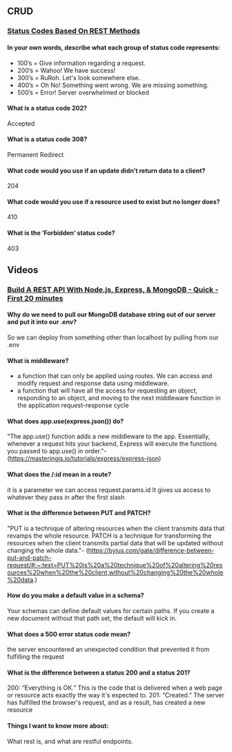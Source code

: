 ## CRUD

### [Status Codes Based On REST Methods](https://www.moesif.com/blog/technical/api-design/Which-HTTP-Status-Code-To-Use-For-Every-CRUD-App/)

#### In your own words, describe what each group of status code represents:

* 100’s = Give information regarding a request.
* 200’s = Wahoo! We have success!
* 300’s = RuRoh. Let's look somewhere else.
* 400’s = Oh No! Something went wrong. We are missing something.
* 500’s = Error! Server overwhelmed or blocked

#### What is a status code 202? 
Accepted


#### What is a status code 308?
Permanent Redirect

#### What code would you use if an update didn’t return data to a client?

204

#### What code would you use if a resource used to exist but no longer does?

410

#### What is the ‘Forbidden’ status code?

403

## Videos
### [Build A REST API With Node.js, Express, & MongoDB - Quick - First 20 minutes](https://www.youtube.com/channel/UCFbNIlppjAuEX4znoulh0Cw)

#### Why do we need to pull our MongoDB database string out of our server and put it into our .env?

So we can deploy  from something other than localhost by pulling from our .env

#### What is middleware?


* a function that can only be applied using routes. We can access and modify request and response data using middleware.
* a function that will have all the access for requesting an object, responding to an object, and moving to the next middleware function in the application request-response cycle

#### What does app.use(express.json()) do?

"The app.use() function adds a new middleware to the app. Essentially, whenever a request hits your backend, Express will execute the functions you passed to app.use() in order."- (https://masteringjs.io/tutorials/express/express-json)

#### What does the /:id mean in a route?

it is a parameter we can access request.params.id It gives us access to whatever they pass in after the first slash


#### What is the difference between PUT and PATCH?

"PUT is a technique of altering resources when the client transmits data that revamps the whole resource. PATCH is a technique for transforming the resources when the client transmits partial data that will be updated without changing the whole data."- (https://byjus.com/gate/difference-between-put-and-patch-request/#:~:text=PUT%20is%20a%20technique%20of%20altering%20resources%20when%20the%20client,without%20changing%20the%20whole%20data.)

#### How do you make a default value in a schema?

Your schemas can define default values for certain paths. If you create a new document without that path set, the default will kick in.

#### What does a 500 error status code mean?

the server encountered an unexpected condition that prevented it from fulfilling the request

#### What is the difference between a status 200 and a status 201?

200: “Everything is OK.” This is the code that is delivered when a web page or resource acts exactly the way it's expected to. 201: “Created.” The server has fulfilled the browser's request, and as a result, has created a new resource

 #### Things I want to know more about:

 What rest is, and what are restful endpoints. 
